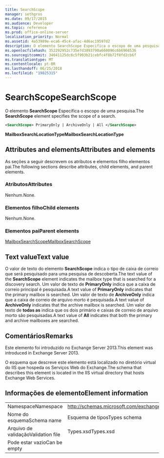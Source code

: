 ```yaml
---
title: SearchScope
manager: sethgros
ms.date: 09/17/2015
ms.audience: Developer
ms.topic: reference
ms.prod: office-online-server
localization_priority: Normal
ms.assetid: 4a53989e-eca6-45c4-afac-4d6ac19597d2
description: O elemento SearchScope Especifica o escopo de uma pesquisa.
ms.openlocfilehash: 352292952c735e7d3893790a660096c6b6966536
ms.sourcegitcommit: 34041125dc8c5f993b21cebfc4f8b72f0fd2cb6f
ms.translationtype: MT
ms.contentlocale: pt-BR
ms.lasthandoff: 06/25/2018
ms.locfileid: "19825315"
---
```

# <a name="searchscope"></a><span data-ttu-id="e1998-103">SearchScope</span><span class="sxs-lookup"><span data-stu-id="e1998-103">SearchScope</span></span>

<span data-ttu-id="e1998-104">O elemento **SearchScope** Especifica o escopo de uma pesquisa.</span><span class="sxs-lookup"><span data-stu-id="e1998-104">The **SearchScope** element specifies the scope of a search.</span></span> 
  
```XML
<SearchScope> PrimaryOnly | ArchiveOnly | All </SearchScope>
```

 <span data-ttu-id="e1998-105">**MailboxSearchLocationType**</span><span class="sxs-lookup"><span data-stu-id="e1998-105">**MailboxSearchLocationType**</span></span>
## <a name="attributes-and-elements"></a><span data-ttu-id="e1998-106">Attributes and elements</span><span class="sxs-lookup"><span data-stu-id="e1998-106">Attributes and elements</span></span>

<span data-ttu-id="e1998-107">As seções a seguir descrevem os atributos e elementos filho elementos pai.</span><span class="sxs-lookup"><span data-stu-id="e1998-107">The following sections describe attributes, child elements, and parent elements.</span></span>
  
### <a name="attributes"></a><span data-ttu-id="e1998-108">Atributos</span><span class="sxs-lookup"><span data-stu-id="e1998-108">Attributes</span></span>

<span data-ttu-id="e1998-109">Nenhum.</span><span class="sxs-lookup"><span data-stu-id="e1998-109">None.</span></span>
  
### <a name="child-elements"></a><span data-ttu-id="e1998-110">Elementos filho</span><span class="sxs-lookup"><span data-stu-id="e1998-110">Child elements</span></span>

<span data-ttu-id="e1998-111">Nenhum.</span><span class="sxs-lookup"><span data-stu-id="e1998-111">None.</span></span>
  
### <a name="parent-elements"></a><span data-ttu-id="e1998-112">Elementos pai</span><span class="sxs-lookup"><span data-stu-id="e1998-112">Parent elements</span></span>

[<span data-ttu-id="e1998-113">MailboxSearchScope</span><span class="sxs-lookup"><span data-stu-id="e1998-113">MailboxSearchScope</span></span>](mailboxsearchscope.md)
  
## <a name="text-value"></a><span data-ttu-id="e1998-114">Text value</span><span class="sxs-lookup"><span data-stu-id="e1998-114">Text value</span></span>

<span data-ttu-id="e1998-115">O valor de texto do elemento **SearchScope** indica o tipo de caixa de correio que será pesquisado para uma pesquisa de descoberta.</span><span class="sxs-lookup"><span data-stu-id="e1998-115">The text value of the **SearchScope** element indicates the mailbox type that is searched for a discovery search.</span></span> <span data-ttu-id="e1998-116">Um valor de texto de **PrimaryOnly** indica que a caixa de correio principal é pesquisada.</span><span class="sxs-lookup"><span data-stu-id="e1998-116">A text value of **PrimaryOnly** indicates that the primary mailbox is searched.</span></span> <span data-ttu-id="e1998-117">Um valor de texto de **ArchiveOnly** indica que a caixa de correio de arquivo morto é pesquisada.</span><span class="sxs-lookup"><span data-stu-id="e1998-117">A text value of **ArchiveOnly** indicates that the archive mailbox is searched.</span></span> <span data-ttu-id="e1998-118">Um valor de texto de **todas as** indica que os dois primário e caixas de correio de arquivo morto são pesquisadas.</span><span class="sxs-lookup"><span data-stu-id="e1998-118">A text value of **All** indicates that both the primary and archive mailboxes are searched.</span></span> 
  
## <a name="remarks"></a><span data-ttu-id="e1998-119">Comentários</span><span class="sxs-lookup"><span data-stu-id="e1998-119">Remarks</span></span>

<span data-ttu-id="e1998-120">Este elemento foi introduzido no Exchange Server 2013.</span><span class="sxs-lookup"><span data-stu-id="e1998-120">This element was introduced in Exchange Server 2013.</span></span>
  
<span data-ttu-id="e1998-121">O esquema que descreve este elemento está localizado no diretório virtual do IIS que hospeda os Serviços Web do Exchange.</span><span class="sxs-lookup"><span data-stu-id="e1998-121">The schema that describes this element is located in the IIS virtual directory that hosts Exchange Web Services.</span></span>
  
## <a name="element-information"></a><span data-ttu-id="e1998-122">Informações de elemento</span><span class="sxs-lookup"><span data-stu-id="e1998-122">Element information</span></span>

|||
|:-----|:-----|
|<span data-ttu-id="e1998-123">Namespace</span><span class="sxs-lookup"><span data-stu-id="e1998-123">Namespace</span></span>  <br/> |http://schemas.microsoft.com/exchange/services/2006/types  <br/> |
|<span data-ttu-id="e1998-124">Nome do esquema</span><span class="sxs-lookup"><span data-stu-id="e1998-124">Schema name</span></span>  <br/> |<span data-ttu-id="e1998-125">Esquema de tipos</span><span class="sxs-lookup"><span data-stu-id="e1998-125">Types schema</span></span>  <br/> |
|<span data-ttu-id="e1998-126">Arquivo de validação</span><span class="sxs-lookup"><span data-stu-id="e1998-126">Validation file</span></span>  <br/> |<span data-ttu-id="e1998-127">Types.xsd</span><span class="sxs-lookup"><span data-stu-id="e1998-127">Types.xsd</span></span>  <br/> |
|<span data-ttu-id="e1998-128">Pode estar vazio</span><span class="sxs-lookup"><span data-stu-id="e1998-128">Can be empty</span></span>  <br/> ||
   

